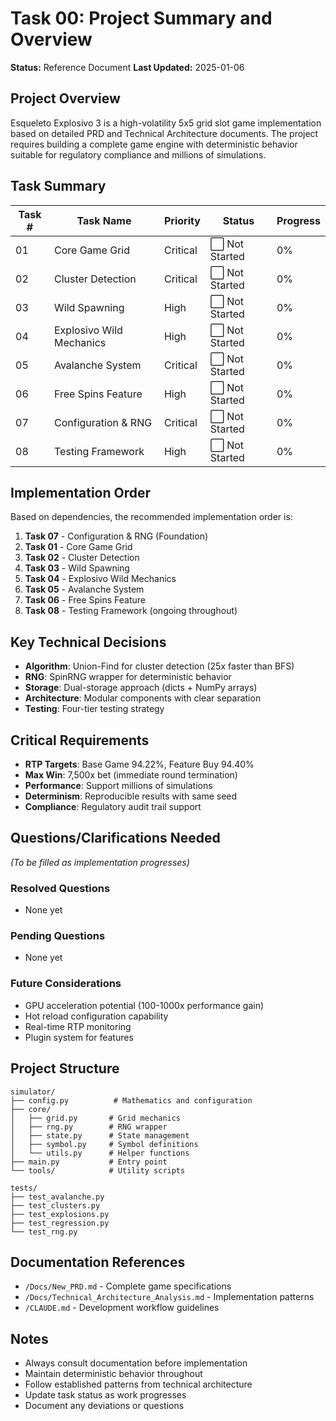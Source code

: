 # Task 00: Project Summary and Overview

**Status:** Reference Document
**Last Updated:** 2025-01-06

## Project Overview
Esqueleto Explosivo 3 is a high-volatility 5x5 grid slot game implementation based on detailed PRD and Technical Architecture documents. The project requires building a complete game engine with deterministic behavior suitable for regulatory compliance and millions of simulations.

## Task Summary

| Task # | Task Name | Priority | Status | Progress |
|--------|-----------|----------|---------|----------|
| 01 | Core Game Grid | Critical | ⬜ Not Started | 0% |
| 02 | Cluster Detection | Critical | ⬜ Not Started | 0% |
| 03 | Wild Spawning | High | ⬜ Not Started | 0% |
| 04 | Explosivo Wild Mechanics | High | ⬜ Not Started | 0% |
| 05 | Avalanche System | Critical | ⬜ Not Started | 0% |
| 06 | Free Spins Feature | High | ⬜ Not Started | 0% |
| 07 | Configuration & RNG | Critical | ⬜ Not Started | 0% |
| 08 | Testing Framework | High | ⬜ Not Started | 0% |

## Implementation Order
Based on dependencies, the recommended implementation order is:
1. **Task 07** - Configuration & RNG (Foundation)
2. **Task 01** - Core Game Grid
3. **Task 02** - Cluster Detection
4. **Task 03** - Wild Spawning
5. **Task 04** - Explosivo Wild Mechanics
6. **Task 05** - Avalanche System
7. **Task 06** - Free Spins Feature
8. **Task 08** - Testing Framework (ongoing throughout)

## Key Technical Decisions
- **Algorithm**: Union-Find for cluster detection (25x faster than BFS)
- **RNG**: SpinRNG wrapper for deterministic behavior
- **Storage**: Dual-storage approach (dicts + NumPy arrays)
- **Architecture**: Modular components with clear separation
- **Testing**: Four-tier testing strategy

## Critical Requirements
- **RTP Targets**: Base Game 94.22%, Feature Buy 94.40%
- **Max Win**: 7,500x bet (immediate round termination)
- **Performance**: Support millions of simulations
- **Determinism**: Reproducible results with same seed
- **Compliance**: Regulatory audit trail support

## Questions/Clarifications Needed
*(To be filled as implementation progresses)*

### Resolved Questions
- None yet

### Pending Questions
- None yet

### Future Considerations
- GPU acceleration potential (100-1000x performance gain)
- Hot reload configuration capability
- Real-time RTP monitoring
- Plugin system for features

## Project Structure
```
simulator/
├── config.py          # Mathematics and configuration
├── core/
│   ├── grid.py       # Grid mechanics
│   ├── rng.py        # RNG wrapper
│   ├── state.py      # State management
│   ├── symbol.py     # Symbol definitions
│   └── utils.py      # Helper functions
├── main.py           # Entry point
└── tools/            # Utility scripts

tests/
├── test_avalanche.py
├── test_clusters.py
├── test_explosions.py
├── test_regression.py
└── test_rng.py
```

## Documentation References
- `/Docs/New_PRD.md` - Complete game specifications
- `/Docs/Technical_Architecture_Analysis.md` - Implementation patterns
- `/CLAUDE.md` - Development workflow guidelines

## Notes
- Always consult documentation before implementation
- Maintain deterministic behavior throughout
- Follow established patterns from technical architecture
- Update task status as work progresses
- Document any deviations or questions